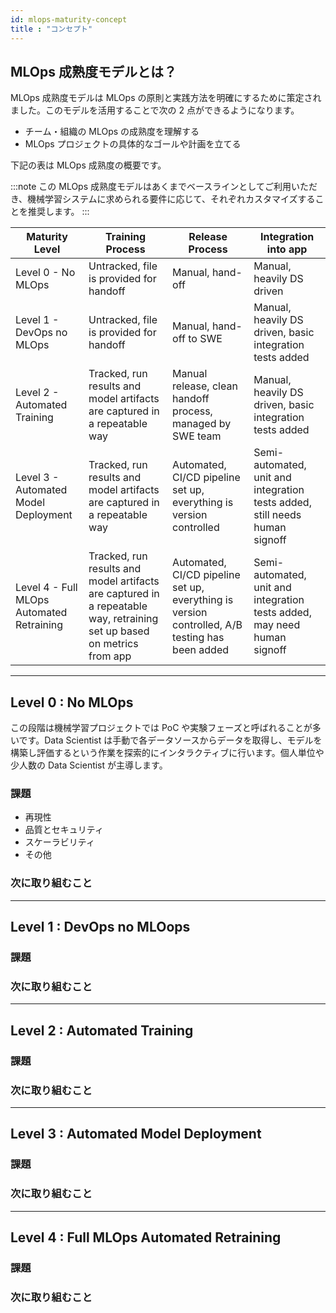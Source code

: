```yaml
---
id: mlops-maturity-concept
title : "コンセプト"
---
```


## MLOps 成熟度モデルとは？

MLOps 成熟度モデルは MLOps の原則と実践方法を明確にするために策定されました。このモデルを活用することで次の 2 点ができるようになります。

- チーム・組織の MLOps の成熟度を理解する
- MLOps プロジェクトの具体的なゴールや計画を立てる

下記の表は MLOps 成熟度の概要です。

:::note
この MLOps 成熟度モデルはあくまでベースラインとしてご利用いただき、機械学習システムに求められる要件に応じて、それぞれカスタマイズすることを推奨します。
:::


 **Maturity Level**|**Training Process**|**Release Process**|**Integration into app**                                                    
-------|-------|-------|--------
 Level 0 - No MLOps                        | Untracked, file is provided for handoff                                                                                | Manual, hand-off                                                                               | Manual, heavily DS driven                                                   
 Level 1 - DevOps no MLOps                 | Untracked, file is provided for handoff                                                                                | Manual, hand-off to SWE                                                                        | Manual, heavily DS driven, basic integration tests added                    
 Level 2 - Automated Training              | Tracked, run results and model artifacts are captured in a repeatable way                                              | Manual release, clean handoff process, managed by SWE team                                     | Manual, heavily DS driven, basic integration tests added                    
 Level 3 - Automated Model Deployment      | Tracked, run results and model artifacts are captured in a repeatable way                                              | Automated, CI/CD pipeline set up, everything is version controlled                             | Semi-automated, unit and integration tests added, still needs human signoff 
 Level 4 - Full MLOps Automated Retraining | Tracked, run results and model artifacts are captured in a repeatable way, retraining set up based on metrics from app | Automated, CI/CD pipeline set up, everything is version controlled, A/B testing has been added | Semi-automated, unit and integration tests added, may need human signoff    

 
---


## Level 0 : No MLOps
この段階は機械学習プロジェクトでは PoC や実験フェーズと呼ばれることが多いです。Data Scientist は手動で各データソースからデータを取得し、モデルを構築し評価するという作業を探索的にインタラクティブに行います。個人単位や少人数の Data Scientist が主導します。


### 課題
- 再現性
- 品質とセキュリティ
- スケーラビリティ
- その他

### 次に取り組むこと

---

## Level 1 : DevOps no MLOops

### 課題

### 次に取り組むこと

---

## Level 2 : Automated Training

### 課題

### 次に取り組むこと

---

## Level 3 : Automated Model Deployment

### 課題

### 次に取り組むこと

---

## Level 4 : Full MLOps Automated Retraining


### 課題

### 次に取り組むこと
